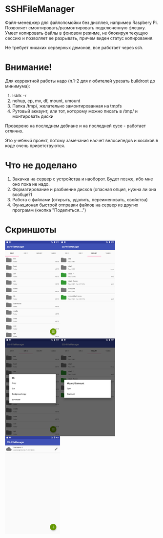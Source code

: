 # SSHFileManager

Файл-менеджер для файлопомойки без дисплея, например Raspbery Pi. Позволяет смонтировать/размонтировать подключенную флешку. Умеет копировать файлы в фоновом режиме, не блокируя текущую сессию и позволяет ее разрывать, причем виден статус копирования.

Не требует никаких серверных демонов, все работает через ssh.

# Внимание!

Для корректной работы надо (п.1-2 для любителей урезать buildroot до минимума):

1.	lsblk -r
2.	nohup, cp, mv, df, mount, umount
3.	Папка /tmp/, желательно замонтированная на tmpfs
4.	Рутовый аккаунт, или тот, которому можно писать в /tmp/ и монтировать диски

Проверено на последнем дебиане и на последней сусе - работает отлично.

Это учебный проект, потому замечания насчет велосипедов и косяков в коде очень приветствуются.

# Что не доделано

1.	Закачка на сервер с устройства и наоборот. Будет позже, ибо мне оно пока не надо.
2.	Форматирование и разбиение дисков (опасная опция, нужна ли она вообще?)
3.	Работа с файлами (открыть, удалить, переименовать, свойства)
4.	Функционал быстрой отправки файлов на сервер из других программ (кнопка "Поделиться...")

# Скриншоты

<img src="https://github.com/konachan700/SSHFileManager/raw/master/img/Screenshot_1500297582.png" width="180px" align="left">
<img src="https://github.com/konachan700/SSHFileManager/raw/master/img/Screenshot_1500297591.png" width="180px" align="left">
<img src="https://github.com/konachan700/SSHFileManager/raw/master/img/Screenshot_1500297660.png" width="180px" align="left">
<img src="https://github.com/konachan700/SSHFileManager/raw/master/img/Screenshot_1500297669.png" width="180px" align="left">
<img src="https://github.com/konachan700/SSHFileManager/raw/master/img/Screenshot_1500297691.png" width="180px" align="left">

